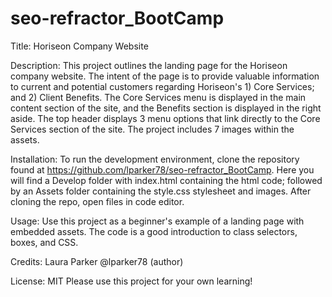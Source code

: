 # seo-refractor_BootCamp

Title: Horiseon Company Website

Description: 
    This project outlines the landing page for the Horiseon company website. The intent of the page is to provide valuable information to current and potential customers regarding Horiseon's 1) Core Services; and 2) Client Benefits. The Core Services menu is displayed in the main content section of the site, and the Benefits section is displayed in the right aside. The top header displays 3 menu options that link directly to the Core Services section of the site. The project includes 7 images within the assets.

Installation:
    To run the development environment, clone the repository found at https://github.com/lparker78/seo-refractor_BootCamp. Here you will find a Develop folder with index.html containing the html code; followed by an Assets folder containing the style.css stylesheet and images. After cloning the repo, open files in code editor.

Usage:
    Use this project as a beginner's example of a landing page with embedded assets. The code is a good introduction to class selectors, boxes, and CSS.

Credits: Laura Parker @lparker78 (author)

License: MIT   Please use this project for your own learning!




   

